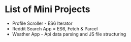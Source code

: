 List of Mini Projects
=====================

+ Profile Scroller - ES6 Iterator 
+ Reddit Search App = ES6, Fetch & Parcel
+ Weather App - Api data parsing and JS file structuring
